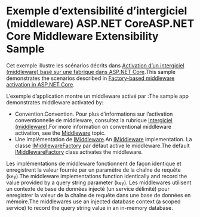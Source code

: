 # <a name="aspnet-core-middleware-extensibility-sample"></a><span data-ttu-id="7e385-101">Exemple d’extensibilité d’intergiciel (middleware) ASP.NET Core</span><span class="sxs-lookup"><span data-stu-id="7e385-101">ASP.NET Core Middleware Extensibility Sample</span></span>

<span data-ttu-id="7e385-102">Cet exemple illustre les scénarios décrits dans [Activation d’un intergiciel (middleware) basé sur une fabrique dans ASP.NET Core](https://docs.microsoft.com/aspnet/core/fundamentals/middleware/middleware-extensibility).</span><span class="sxs-lookup"><span data-stu-id="7e385-102">This sample demonstrates the scenarios described in [Factory-based middleware activation in ASP.NET Core](https://docs.microsoft.com/aspnet/core/fundamentals/middleware/middleware-extensibility).</span></span>

<span data-ttu-id="7e385-103">L’exemple d’application montre un middleware activé par :</span><span class="sxs-lookup"><span data-stu-id="7e385-103">The sample app demonstrates middleware activated by:</span></span>

* <span data-ttu-id="7e385-104">Convention.</span><span class="sxs-lookup"><span data-stu-id="7e385-104">Convention.</span></span> <span data-ttu-id="7e385-105">Pour plus d’informations sur l’activation conventionnelle de middleware, consultez la rubrique [Intergiciel (middleware)](https://docs.microsoft.com/aspnet/core/fundamentals/middleware/).</span><span class="sxs-lookup"><span data-stu-id="7e385-105">For more information on conventional middleware activation, see the [Middleware](https://docs.microsoft.com/aspnet/core/fundamentals/middleware/) topic.</span></span>
* <span data-ttu-id="7e385-106">Une implémentation de [IMiddleware](https://docs.microsoft.com/dotnet/api/microsoft.aspnetcore.http.imiddleware).</span><span class="sxs-lookup"><span data-stu-id="7e385-106">An [IMiddleware](https://docs.microsoft.com/dotnet/api/microsoft.aspnetcore.http.imiddleware) implementation.</span></span> <span data-ttu-id="7e385-107">La classe [IMiddlewareFactory](https://docs.microsoft.com/dotnet/api/microsoft.aspnetcore.http.imiddlewarefactory) par défaut active le middleware.</span><span class="sxs-lookup"><span data-stu-id="7e385-107">The default [IMiddlewareFactory](https://docs.microsoft.com/dotnet/api/microsoft.aspnetcore.http.imiddlewarefactory) class activates the middleware.</span></span>

<span data-ttu-id="7e385-108">Les implémentations de middleware fonctionnent de façon identique et enregistrent la valeur fournie par un paramètre de la chaîne de requête (`key`).</span><span class="sxs-lookup"><span data-stu-id="7e385-108">The middleware implementations function identically and record the value provided by a query string parameter (`key`).</span></span> <span data-ttu-id="7e385-109">Les middlewares utilisent un contexte de base de données injecté (un service délimité) pour enregistrer la valeur de la chaîne de requête dans une base de données en mémoire.</span><span class="sxs-lookup"><span data-stu-id="7e385-109">The middlewares use an injected database context (a scoped service) to record the query string value in an in-memory database.</span></span>
